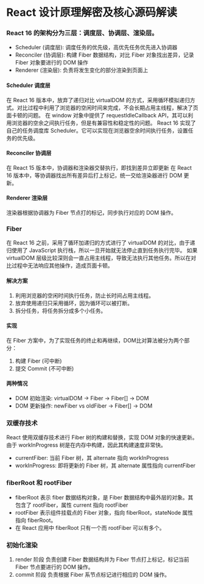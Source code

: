 # **React 设计原理解密及核心源码解读**
### React 16 的架构分为三层：调度层、协调层、渲染层。
- Scheduler (调度层): 调度任务的优先级，高优先任务优先进入协调器
- Reconciler (协调层): 构建 Fiber 数据结构，对比 Fiber 对象找出差异，记录 Fiber 对象要进行的 DOM 操作
- Renderer (渲染层): 负责将发生变化的部分渲染到页面上

#### Scheduler 调度层
在 React 16 版本中，放弃了递归对比 virtualDOM 的方式，采用循环模拟递归方式。对比过程中利用了浏览器的空闲时间来完成，不会长期占用主线程，解决了页面卡顿的问题。
在 window 对象中提供了 requestIdleCallback API，其可以利用浏览器的空余之间执行任务，但是有兼容性和稳定性的问题。
React 16 实现了自己的任务调度库 Scheduler。它可以实现在浏览器空余时间执行任务，设置任务的优先级。
#### Reconciler 协调层
在 React 15 版本中，协调器和渲染器交替执行，即找到差异立即更新
在 React 16 版本中，等协调器找出所有差异后打上标记，统一交给渲染器进行 DOM 更新。
#### Renderer 渲染层
渲染器根据协调器为 Fiber 节点打的标记，同步执行对应的 DOM 操作。

### Fiber
在 React 16 之前，采用了循环加递归的方式进行了 virtualDOM 的对比，由于递归使用了 JavaScript 执行栈，所以一旦开始就无法停止直到任务执行完毕。
如果 virtualDOM 层级比较深则会一直占用主线程，导致无法执行其他任务。所以在对比过程中无法响应其他操作，造成页面卡顿。
#### 解决方案
1. 利用浏览器的空闲时间执行任务，防止长时间占用主线程。
2. 放弃使用递归只采用循环，因为循环可以被打断。
3. 拆分任务，将任务拆分成多个小任务。
#### 实现
在 Fiber 方案中，为了实现任务的终止和再继续，DOM比对算法被分为两个部分：
1. 构建 Fiber (可中断)
2. 提交 Commit (不可中断)
#### 两种情况
- DOM 初始渲染: virtualDOM -> Fiber -> Fiber[] -> DOM
- DOM 更新操作: newFiber vs oldFiber -> Fiber[] -> DOM

### 双缓存技术
React 使用双缓存技术进行 Fiber 树的构建和替换，实现 DOM 对象的快速更新。由于 workInProgress 树是在内存中构建，因此其构建速度非常快。
- currentFiber: 当前 Fiber 树，其 alternate 指向 workInProgress
- workInProgress: 即将更新的 Fiber 树，其 alternate 属性指向 currentFiber

### fiberRoot 和 rootFiber
- fiberRoot 表示 fiber 数据结构对象，是 Fiber 数据结构中最外层的对象。其包含了 rootFiber，属性 current 指向 rootFiber
- rootFiber 表示组件挂载点的 Fiber 对象，指向 fiberRoot，stateNode 属性指向 fiberRoot。
- 在 React 应用中 fiberRoot 只有一个而 rootFiber 可以有多个。

### 初始化渲染
1. render 阶段
负责创建 Fiber 数据结构并为 Fiber 节点打上标记，标记当前 Fiber 节点要进行的 DOM 操作。
2. commit 阶段
负责根据 Fiber 系节点标记进行相应的 DOM 操作。